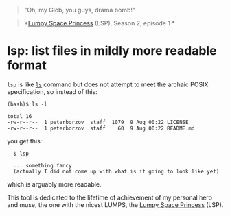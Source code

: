 > "Oh, my Glob, you guys, drama bomb!"

> *[Lumpy Space Princess](http://adventuretime.wikia.com/wiki/Lumpy_Space_Princess) (LSP), Season 2, episode 1 *


lsp: list files in mildly more readable format
===



`lsp` is like [`ls`](http://en.wikipedia.org/wiki/Ls) command
but does not attempt to meet
the archaic POSIX specification, so instead of this:
```
(bash)$ ls -l

total 16
-rw-r--r--  1 peterborzov  staff  1079  9 Aug 00:22 LICENSE
-rw-r--r--  1 peterborzov  staff    60  9 Aug 00:22 README.md
```

you get this:

```
  $ lsp

  ... something fancy
  (actually I did not come up with what is it going to look like yet)
```
which is arguably more readable.

This tool is dedicated to the lifetime of achievement of my personal hero and muse, the one with the nicest LUMPS,
the [Lumpy Space Princess](http://adventuretime.wikia.com/wiki/Lumpy_Space_Princess) (LSP).

